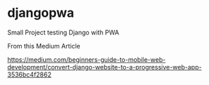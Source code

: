 # djangopwa
Small Project testing Django with PWA

From this Medium Article

https://medium.com/beginners-guide-to-mobile-web-development/convert-django-website-to-a-progressive-web-app-3536bc4f2862
